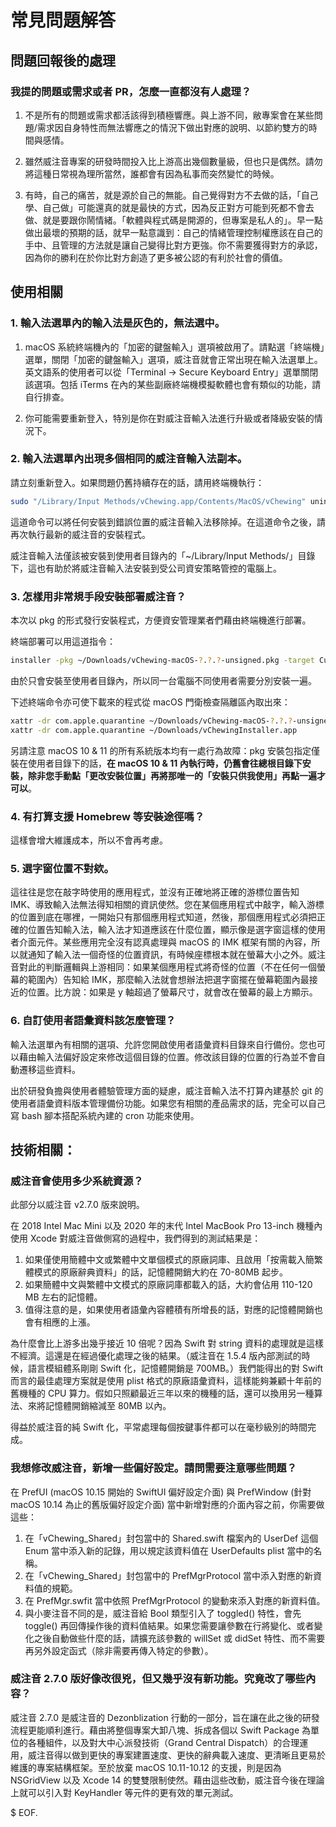 # 常見問題解答

## 問題回報後的處理

### 我提的問題或需求或者 PR，怎麼一直都沒有人處理？

1. 不是所有的問題或需求都活該得到積極響應。與上游不同，敝專案會在某些問題/需求因自身特性而無法響應之的情況下做出對應的說明、以節約雙方的時間與感情。

2. 雖然威注音專案的研發時間投入比上游高出幾個數量級，但也只是偶然。請勿將這種日常視為理所當然，誰都會有因為私事而突然變忙的時候。

3. 有時，自己的痛苦，就是源於自己的無能。自己覺得對方不去做的話，「自己學、自己做」可能還真的就是最快的方式，因為反正對方可能到死都不會去做、就是要跟你鬧情緒。「軟體與程式碼是開源的，但專案是私人的」。早一點做出最壞的預期的話，就早一點意識到：自己的情緒管理控制權應該在自己的手中、且管理的方法就是讓自己變得比對方更強。你不需要獲得對方的承認，因為你的勝利在於你比對方創造了更多被公認的有利於社會的價值。

## 使用相關

### 1. 輸入法選單內的輸入法是灰色的，無法選中。

1. macOS 系統終端機內的「加密的鍵盤輸入」選項被啟用了。請點選「終端機」選單，關閉「加密的鍵盤輸入」選項，威注音就會正常出現在輸入法選單上。英文語系的使用者可以從「Terminal -> Secure Keyboard Entry」選單關閉該選項。包括 iTerms 在內的某些副廠終端機模擬軟體也會有類似的功能，請自行排查。

2. 你可能需要重新登入，特別是你在對威注音輸入法進行升級或者降級安裝的情況下。

### 2. 輸入法選單內出現多個相同的威注音輸入法副本。

請立刻重新登入。如果問題仍舊持續存在的話，請用終端機執行：

```bash
sudo "/Library/Input Methods/vChewing.app/Contents/MacOS/vChewing" uninstall
```

這道命令可以將任何安裝到錯誤位置的威注音輸入法移除掉。在這道命令之後，請再次執行最新的威注音的安裝程式。

威注音輸入法僅該被安裝到使用者目錄內的「~/Library/Input Methods/」目錄下，這也有助於將威注音輸入法安裝到受公司資安策略管控的電腦上。

### 3. 怎樣用非常規手段安裝部署威注音？

本次以 pkg 的形式發行安裝程式，方便資安管理業者們藉由終端機進行部署。

 終端部署可以用這道指令：
```bash
installer -pkg ~/Downloads/vChewing-macOS-?.?.?-unsigned.pkg -target CurrentUserHomeDirectory
```

由於只會安裝至使用者目錄內，所以同一台電腦不同使用者需要分別安裝一遍。

下述終端命令亦可使下載來的程式從 macOS 門衛檢查隔離區內取出來：
```bash
xattr -dr com.apple.quarantine ~/Downloads/vChewing-macOS-?.?.?-unsigned.pkg
xattr -dr com.apple.quarantine ~/Downloads/vChewingInstaller.app
```
另請注意 macOS 10 & 11 的所有系統版本均有一處行為故障：pkg 安裝包指定僅裝在使用者目錄下的話，**在 macOS 10 & 11
 內執行時，仍舊會往總根目錄下安裝，除非您手動點「更改安裝位置」再將那唯一的「安裝只供我使用」再點一遍才可以**。

### 4. 有打算支援 Homebrew 等安裝途徑嗎？

這樣會增大維護成本，所以不會再考慮。

### 5. 選字窗位置不對欸。

這往往是您在敲字時使用的應用程式，並沒有正確地將正確的游標位置告知 IMK、導致輸入法無法得知相關的資訊使然。您在某個應用程式中敲字，輸入游標的位置到底在哪裡，一開始只有那個應用程式知道，然後，那個應用程式必須把正確的位置告知輸入法，輸入法才知道應該在什麼位置，顯示像是選字窗這樣的使用者介面元件。某些應用完全沒有認真處理與 macOS 的 IMK 框架有關的內容，所以就通知了輸入法一個奇怪的位置資訊，有時候座標根本就在螢幕大小之外。威注音對此的判斷邏輯與上游相同：如果某個應用程式將奇怪的位置（不在任何一個螢幕的範圍內）告知給 IMK，那麼輸入法就會想辦法把選字窗擺在螢幕範圍內最接近的位置。比方說：如果是 y 軸超過了螢幕尺寸，就會改在螢幕的最上方顯示。

### 6. 自訂使用者語彙資料該怎麼管理？

輸入法選單內有相關的選項、允許您開啟使用者語彙資料目錄來自行備份。您也可以藉由輸入法偏好設定來修改這個目錄的位置。修改該目錄的位置的行為並不會自動遷移這些資料。

出於研發負擔與使用者體驗管理方面的疑慮，威注音輸入法不打算內建基於 git 的使用者語彙資料版本管理備份功能。如果您有相關的產品需求的話，完全可以自己寫 bash 腳本搭配系統內建的 cron 功能來使用。

## 技術相關：

### 威注音會使用多少系統資源？

此部分以威注音 v2.7.0 版來說明。

在 2018 Intel Mac Mini 以及 2020 年的末代 Intel MacBook Pro 13-inch 機種內使用 Xcode 對威注音做側寫的過程中，我們得到的測試結果是：

1. 如果僅使用簡體中文或繁體中文單個模式的原廠詞庫、且啟用「按需載入簡繁體模式的原廠辭典資料」的話，記憶體開銷大約在 70-80MB 起步。
2. 如果簡體中文與繁體中文模式的原廠詞庫都載入的話，大約會佔用 110-120 MB 左右的記憶體。
3. 值得注意的是，如果使用者語彙內容體積有所增長的話，對應的記憶體開銷也會有相應的上漲。

為什麼會比上游多出幾乎接近 10 倍呢？因為 Swift 對 string 資料的處理就是這樣不經濟。這還是在經過優化處理之後的結果。（威注音在 1.5.4 版內部測試的時候，語言模組體系剛剛 Swift 化，記憶體開銷是 700MB。）我們能得出的對 Swift 而言的最佳處理方案就是使用 plist 格式的原廠語彙資料，這樣能夠兼顧十年前的舊機種的 CPU 算力。假如只照顧最近三年以來的機種的話，還可以換用另一種算法、來將記憶體開銷縮減至 80MB 以內。

得益於威注音的純 Swift 化，平常處理每個按鍵事件都可以在毫秒級別的時間完成。

### 我想修改威注音，新增一些偏好設定。請問需要注意哪些問題？

在 PrefUI (macOS 10.15 開始的 SwiftUI 偏好設定介面) 與 PrefWindow (針對 macOS 10.14 為止的舊版偏好設定介面) 當中新增對應的介面內容之前，你需要做這些：

1. 在「vChewing_Shared」封包當中的 Shared.swift 檔案內的 UserDef 這個 Enum 當中添入新的記錄，用以規定該資料值在 UserDefaults plist 當中的名稱。
2. 在「vChewing_Shared」封包當中的 PrefMgrProtocol 當中添入對應的新資料值的規範。
3. 在 PrefMgr.swfit 當中依照 PrefMgrProtocol 的變動來添入對應的新資料值。
4. 與小麥注音不同的是，威注音給 Bool 類型引入了 toggled() 特性，會先 toggle() 再回傳操作後的資料值結果。如果您需要讓參數在行將變化、或者變化之後自動做些什麼的話，請擴充該參數的 willSet 或 didSet 特性、而不需要再另外設定函式（除非需要再傳入特定的參數）。

### 威注音 2.7.0 版好像改很兇，但又幾乎沒有新功能。究竟改了哪些內容？

威注音 2.7.0 是威注音的 Dezonblization 行動的一部分，旨在讓在此之後的研發流程更能順利進行。藉由將整個專案大卸八塊、拆成各個以 Swift Package 為單位的各種組件，以及對大中心派發技術（Grand Central Dispatch）的合理運用，威注音得以做到更快的專案建置速度、更快的辭典載入速度、更清晰且更易於維護的專案結構框架。至於放棄 macOS 10.11-10.12 的支援，則是因為 NSGridView 以及 Xcode 14 的雙雙限制使然。藉由這些改動，威注音今後在理論上就可以引入對 KeyHandler 等元件的更有效的單元測試。

$ EOF.
